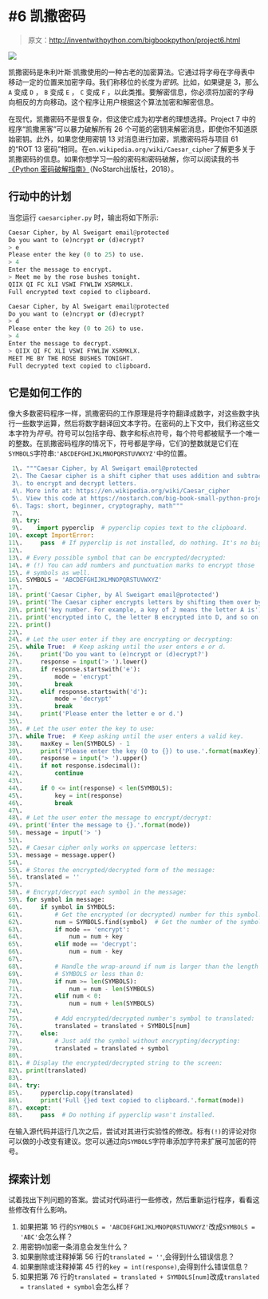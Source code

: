 # #6 凯撒密码

> 原文：<http://inventwithpython.com/bigbookpython/project6.html>

![](img/9d995d63aaead72cad01120081eb8f75.png)

凯撒密码是朱利叶斯·凯撒使用的一种古老的加密算法。它通过将字母在字母表中移动一定的位置来加密字母。我们称移位的长度为*密钥*。比如，如果键是 3，那么 `A` 变成 `D` ， `B` 变成 `E` ， `C` 变成 `F` ，以此类推。要解密信息，你必须将加密的字母向相反的方向移动。这个程序让用户根据这个算法加密和解密信息。

在现代，凯撒密码不是很复杂，但这使它成为初学者的理想选择。Project 7 中的程序“凯撒黑客”可以暴力破解所有 26 个可能的密钥来解密消息，即使你不知道原始密钥。此外，如果您使用密钥 13 对消息进行加密，凯撒密码将与项目 61 的“ROT 13 密码”相同。在`en.wikipedia.org/wiki/Caesar_cipher`了解更多关于凯撒密码的信息。如果你想学习一般的密码和密码破解，你可以阅读我的书[《Python 密码破解指南》](https://nostarch.com/crackingcodes/)（NoStarch出版社，2018）。

## 行动中的计划

当您运行 `caesarcipher.py` 时，输出将如下所示:

```py
Caesar Cipher, by Al Sweigart email@protected
Do you want to (e)ncrypt or (d)ecrypt?
> e
Please enter the key (0 to 25) to use.
> 4
Enter the message to encrypt.
> Meet me by the rose bushes tonight.
QIIX QI FC XLI VSWI FYWLIW XSRMKLX.
Full encrypted text copied to clipboard.

Caesar Cipher, by Al Sweigart email@protected
Do you want to (e)ncrypt or (d)ecrypt?
> d
Please enter the key (0 to 26) to use.
> 4
Enter the message to decrypt.
> QIIX QI FC XLI VSWI FYWLIW XSRMKLX.
MEET ME BY THE ROSE BUSHES TONIGHT.
Full decrypted text copied to clipboard.
```

## 它是如何工作的

像大多数密码程序一样，凯撒密码的工作原理是将字符翻译成数字，对这些数字执行一些数学运算，然后将数字翻译回文本字符。在密码的上下文中，我们称这些文本字符为*符号*。符号可以包括字母、数字和标点符号，每个符号都被赋予一个唯一的整数。在凯撒密码程序的情况下，符号都是字母，它们的整数就是它们在`SYMBOLS`字符串:`'ABCDEFGHIJKLMNOPQRSTUVWXYZ'`中的位置。

```py
 1\. """Caesar Cipher, by Al Sweigart email@protected
 2\. The Caesar cipher is a shift cipher that uses addition and subtraction
 3\. to encrypt and decrypt letters.
 4\. More info at: https://en.wikipedia.org/wiki/Caesar_cipher
 5\. View this code at https://nostarch.com/big-book-small-python-projects
 6\. Tags: short, beginner, cryptography, math"""
 7\. 
 8\. try:
 9\.    import pyperclip  # pyperclip copies text to the clipboard.
10\. except ImportError:
11\.     pass  # If pyperclip is not installed, do nothing. It's no big deal.
12\. 
13\. # Every possible symbol that can be encrypted/decrypted:
14\. # (!) You can add numbers and punctuation marks to encrypt those
15\. # symbols as well.
16\. SYMBOLS = 'ABCDEFGHIJKLMNOPQRSTUVWXYZ'
17\. 
18\. print('Caesar Cipher, by Al Sweigart email@protected')
19\. print('The Caesar cipher encrypts letters by shifting them over by a')
20\. print('key number. For example, a key of 2 means the letter A is')
21\. print('encrypted into C, the letter B encrypted into D, and so on.')
22\. print()
23\. 
24\. # Let the user enter if they are encrypting or decrypting:
25\. while True:  # Keep asking until the user enters e or d.
26\.     print('Do you want to (e)ncrypt or (d)ecrypt?')
27\.     response = input('> ').lower()
28\.     if response.startswith('e'):
29\.         mode = 'encrypt'
30\.         break
31\.     elif response.startswith('d'):
32\.         mode = 'decrypt'
33\.         break
34\.     print('Please enter the letter e or d.')
35\. 
36\. # Let the user enter the key to use:
37\. while True:  # Keep asking until the user enters a valid key.
38\.     maxKey = len(SYMBOLS) - 1
39\.     print('Please enter the key (0 to {}) to use.'.format(maxKey))
40\.     response = input('> ').upper()
41\.     if not response.isdecimal():
42\.         continue
43\. 
44\.     if 0 <= int(response) < len(SYMBOLS):
45\.         key = int(response)
46\.         break
47\. 
48\. # Let the user enter the message to encrypt/decrypt:
49\. print('Enter the message to {}.'.format(mode))
50\. message = input('> ')
51\. 
52\. # Caesar cipher only works on uppercase letters:
53\. message = message.upper()
54\. 
55\. # Stores the encrypted/decrypted form of the message:
56\. translated = ''
57\. 
58\. # Encrypt/decrypt each symbol in the message:
59\. for symbol in message:
60\.     if symbol in SYMBOLS:
61\.         # Get the encrypted (or decrypted) number for this symbol.
62\.         num = SYMBOLS.find(symbol)  # Get the number of the symbol.
63\.         if mode == 'encrypt':
64\.             num = num + key
65\.         elif mode == 'decrypt':
66\.             num = num - key
67\. 
68\.         # Handle the wrap-around if num is larger than the length of
69\.         # SYMBOLS or less than 0:
70\.         if num >= len(SYMBOLS):
71\.             num = num - len(SYMBOLS)
72\.         elif num < 0:
73\.             num = num + len(SYMBOLS)
74\. 
75\.         # Add encrypted/decrypted number's symbol to translated:
76\.         translated = translated + SYMBOLS[num]
77\.     else:
78\.         # Just add the symbol without encrypting/decrypting:
79\.         translated = translated + symbol
80\. 
81\. # Display the encrypted/decrypted string to the screen:
82\. print(translated)
83\. 
84\. try:
85\.     pyperclip.copy(translated)
86\.     print('Full {}ed text copied to clipboard.'.format(mode))
87\. except:
88\.     pass  # Do nothing if pyperclip wasn't installed. 
```

在输入源代码并运行几次之后，尝试对其进行实验性的修改。标有`(!)`的评论对你可以做的小改变有建议。您可以通过向`SYMBOLS`字符串添加字符来扩展可加密的符号。

## 探索计划

试着找出下列问题的答案。尝试对代码进行一些修改，然后重新运行程序，看看这些修改有什么影响。

1.  如果把第 16 行的`SYMBOLS = 'ABCDEFGHIJKLMNOPQRSTUVWXYZ'`改成`SYMBOLS = 'ABC'`会怎么样？
2.  用密钥`0`加密一条消息会发生什么？
3.  如果删除或注释掉第 56 行的`translated = ''`,会得到什么错误信息？
4.  如果删除或注释掉第 45 行的`key = int(response)`,会得到什么错误信息？
5.  如果把第 76 行的`translated = translated + SYMBOLS[num]`改成`translated = translated + symbol`会怎么样？